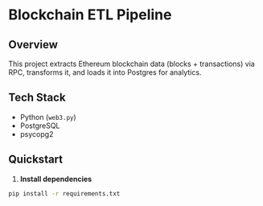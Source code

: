 # Blockchain ETL Pipeline

## Overview

This project extracts Ethereum blockchain data (blocks + transactions) via RPC, transforms it, and loads it into Postgres for analytics.

## Tech Stack

- Python (`web3.py`)
- PostgreSQL
- psycopg2

## Quickstart

1. **Install dependencies**

```bash
pip install -r requirements.txt
```
